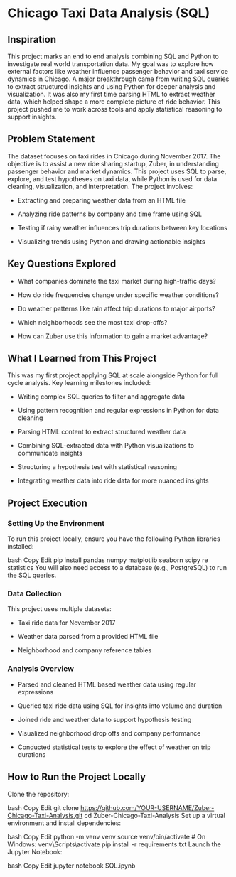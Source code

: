 # Chicago Taxi Data Analysis (SQL)
## Inspiration
This project marks an end to end analysis combining SQL and Python to investigate real world transportation data. My goal was to explore how external factors like weather influence passenger behavior and taxi service dynamics in Chicago. A major breakthrough came from writing SQL queries to extract structured insights and using Python for deeper analysis and visualization. It was also my first time parsing HTML to extract weather data, which helped shape a more complete picture of ride behavior. This project pushed me to work across tools and apply statistical reasoning to support insights.

## Problem Statement
The dataset focuses on taxi rides in Chicago during November 2017. The objective is to assist a new ride sharing startup, Zuber, in understanding passenger behavior and market dynamics. This project uses SQL to parse, explore, and test hypotheses on taxi data, while Python is used for data cleaning, visualization, and interpretation. The project involves:

* Extracting and preparing weather data from an HTML file

* Analyzing ride patterns by company and time frame using SQL

* Testing if rainy weather influences trip durations between key locations

* Visualizing trends using Python and drawing actionable insights

## Key Questions Explored
* What companies dominate the taxi market during high-traffic days?

* How do ride frequencies change under specific weather conditions?

* Do weather patterns like rain affect trip durations to major airports?

* Which neighborhoods see the most taxi drop-offs?

* How can Zuber use this information to gain a market advantage?

## What I Learned from This Project
This was my first project applying SQL at scale alongside Python for full cycle analysis. Key learning milestones included:

* Writing complex SQL queries to filter and aggregate data

* Using pattern recognition and regular expressions in Python for data cleaning

* Parsing HTML content to extract structured weather data

* Combining SQL-extracted data with Python visualizations to communicate insights

* Structuring a hypothesis test with statistical reasoning

* Integrating weather data into ride data for more nuanced insights

## Project Execution
### Setting Up the Environment
To run this project locally, ensure you have the following Python libraries installed:

bash
Copy
Edit
pip install pandas numpy matplotlib seaborn scipy re statistics
You will also need access to a database (e.g., PostgreSQL) to run the SQL queries.

### Data Collection
This project uses multiple datasets:

* Taxi ride data for November 2017

* Weather data parsed from a provided HTML file

* Neighborhood and company reference tables

### Analysis Overview
* Parsed and cleaned HTML based weather data using regular expressions

* Queried taxi ride data using SQL for insights into volume and duration

* Joined ride and weather data to support hypothesis testing

* Visualized neighborhood drop offs and company performance

* Conducted statistical tests to explore the effect of weather on trip durations

## How to Run the Project Locally
Clone the repository:

bash
Copy
Edit
git clone https://github.com/YOUR-USERNAME/Zuber-Chicago-Taxi-Analysis.git
cd Zuber-Chicago-Taxi-Analysis
Set up a virtual environment and install dependencies:

bash
Copy
Edit
python -m venv venv
source venv/bin/activate  # On Windows: venv\Scripts\activate
pip install -r requirements.txt
Launch the Jupyter Notebook:

bash
Copy
Edit
jupyter notebook SQL.ipynb
